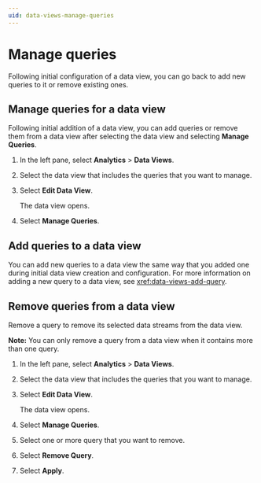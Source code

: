 ```yaml
---
uid: data-views-manage-queries
---
```


# Manage queries

Following initial configuration of a data view, you can go back to add new queries to it or remove existing ones.

## Manage queries for a data view

Following initial addition of a data view, you can add queries or remove them from a data view after selecting the data view and selecting **Manage Queries**.

1. In the left pane, select **Analytics** > **Data Views**.

1. Select the data view that includes the queries that you want to manage.

1. Select **Edit Data View**.

	The data view opens.

1. Select **Manage Queries**.

## Add queries to a data view

You can add new queries to a data view the same way that you added one during initial data view creation and configuration. For more information on adding a new query to a data view, see <xref:data-views-add-query>.

## Remove queries from a data view

Remove a query to remove its selected data streams from the data view.

**Note:** You can only remove a query from a data view when it contains more than one query.

1. In the left pane, select **Analytics** > **Data Views**.

1. Select the data view that includes the queries that you want to manage.

1. Select **Edit Data View**.

	The data view opens.

1. Select **Manage Queries**.

1. Select one or more query that you want to remove.

1. Select **Remove Query**.

1. Select **Apply**.